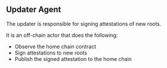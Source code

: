 ## Updater Agent

The updater is responsible for signing attestations of new roots.

It is an off-chain actor that does the following:

- Observe the home chain contract
- Sign attestations to new roots
- Publish the signed attestation to the home chain
